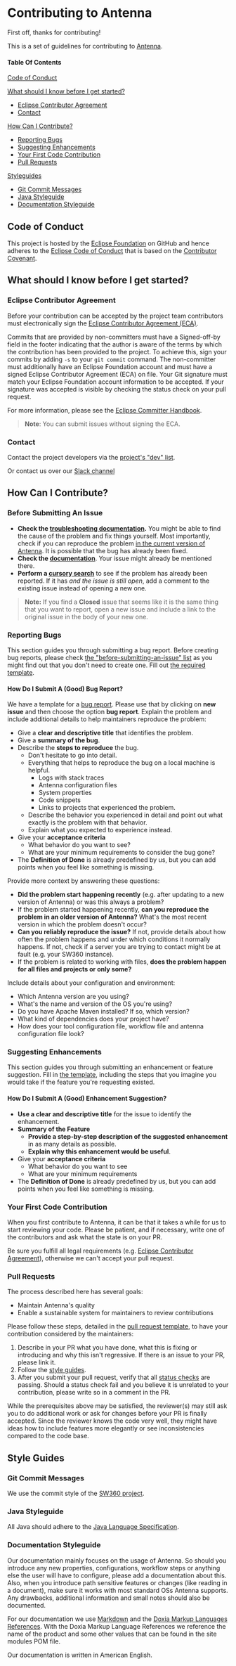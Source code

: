 # Contributing to Antenna

First off, thanks for contributing!

This is a set of guidelines for contributing to [Antenna](https://github.com/eclipse/antenna).

#### Table Of Contents

[Code of Conduct](#code-of-conduct)

[What should I know before I get started?](#what-should-i-know-before-i-get-started)
  * [Eclipse Contributor Agreement](#eclipse-contributor-agreement)
  * [Contact](#contact)

[How Can I Contribute?](#how-can-i-contribute)
  * [Reporting Bugs](#reporting-bugs)
  * [Suggesting Enhancements](#suggesting-enhancements)
  * [Your First Code Contribution](#your-first-code-contribution)
  * [Pull Requests](#pull-requests)

[Styleguides](#styleguides)
  * [Git Commit Messages](#git-commit-messages)
  * [Java Styleguide](#java-styleguide)
  * [Documentation Styleguide](#documentation-styleguide)

## Code of Conduct

This project is hosted by the [Eclipse Foundation](https://github.com/eclipse) on GitHub and hence adheres to the 
[Eclipse Code of Conduct](https://wiki.eclipse.org/Eclipse_Code_of_Conduct) that is based on the
[Contributor Covenant](https://www.contributor-covenant.org/).

## What should I know before I get started?

### Eclipse Contributor Agreement

Before your contribution can be accepted by the project team contributors must
electronically sign the [Eclipse Contributor Agreement (ECA)](http://www.eclipse.org/legal/ECA.php).

Commits that are provided by non-committers must have a Signed-off-by field in
the footer indicating that the author is aware of the terms by which the
contribution has been provided to the project.
To achieve this, sign your commits by adding `-s` to your `git commit` command. 
The non-committer must additionally have an Eclipse Foundation account and 
must have a signed Eclipse Contributor Agreement (ECA) on file.
Your Git signature must match your Eclipse Foundation account information to be accepted.
If your signature was accepted is visible by checking the status check on your pull request. 

For more information, please see the [Eclipse Committer Handbook](https://www.eclipse.org/projects/handbook/#resources-commit).

> **Note**: You can submit issues without signing the ECA. 

### Contact

Contact the project developers via the [project's "dev" list](https://dev.eclipse.org/mailman/listinfo/antenna-dev).

Or contact us over our [Slack channel](https://join.slack.com/t/sw360chat/shared_invite/enQtNzg5NDQxMTQyNjA5LThiMjBlNTRmOWI0ZjJhYjc0OTk3ODM4MjBmOGRhMWRmN2QzOGVmMzQwYzAzN2JkMmVkZTI1ZjRhNmJlNTY4ZGI)

## How Can I Contribute?

### Before Submitting An Issue

* **Check the [troubleshooting documentation](https://github.com/eclipse/antenna/blob/master/antenna-documentation/src/site/markdown/troubleshooting.md.vm).** 
You might be able to find the cause of the problem and fix things yourself. Most importantly, check if you can reproduce the problem [in the current version of Antenna](https://github.com/eclipse/antenna/blob/master). 
It is possible that the bug has already been fixed. 
* **Check the [documentation](https://github.com/eclipse/antenna/tree/master/antenna-documentation/src/site/markdown)**.
Your issue might already be mentioned there. 
* **Perform a [cursory search](https://github.com/eclipse/antenna/issues?utf8=%E2%9C%93&q=is%3Aissue)** to see if the problem has already been reported. 
If it has *and the issue is still open*, add a comment to the existing issue instead of opening a new one.

> **Note:** If you find a **Closed** issue that seems like it is the same thing that you want to report, open a new issue and include a link to the original issue in the body of your new one.

### Reporting Bugs

This section guides you through submitting a bug report.
Before creating bug reports, please check [the "before-submitting-an-issue" list](#before-submitting-an-issue) as you might find out that you don't need to create one. 
Fill out [the required template](https://github.com/bsinno/osm-antenna/issues/new?labels=bug&template=bug_template.md).

#### How Do I Submit A (Good) Bug Report?

We have a template for a [bug report](https://github.com/eclipse/antenna/issues/new?labels=bug&template=bug_template.md). 
Please use that by clicking on **new issue** and then choose the option **bug report**.
Explain the problem and include additional details to help maintainers reproduce the problem:

* Give a **clear and descriptive title** that identifies the problem.
* Give a **summary of the bug**.
* Describe the **steps to reproduce** the bug. 
    * Don't hesitate to go into detail.
    * Everything that helps to reproduce the bug on a local machine is helpful. 
        * Logs with stack traces
        * Antenna configuration files
        * System properties
        * Code snippets
        * Links to projects that experienced the problem.
    * Describe the behavior you experienced in detail and point out what exactly is the problem with that behavior. 
    * Explain what you expected to experience instead.
* Give your **acceptance criteria**
    * What behavior do you want to see?
    * What are your minimum requirements to consider the bug gone?
* The **Definition of Done** is already predefined by us, but you can add points when you feel like something is missing.  

Provide more context by answering these questions:

* **Did the problem start happening recently** (e.g. after updating to a new version of Antenna) or was this always a problem?
* If the problem started happening recently, **can you reproduce the problem in an older version of Antenna?** 
What's the most recent version in which the problem doesn't occur? 
* **Can you reliably reproduce the issue?** 
If not, provide details about how often the problem happens and under which conditions it normally happens.
If not, check if a server you are trying to contact might be at fault (e.g. your SW360 instance).
* If the problem is related to working with files, **does the problem happen for all files and projects or only some?** 

Include details about your configuration and environment:

* Which Antenna version are you using?
* What's the name and version of the OS you're using?
* Do you have Apache Maven installed? If so, which version?
* What kind of dependencies does your project have?
* How does your tool configuration file, workflow file and antenna configuration file look? 

### Suggesting Enhancements

This section guides you through submitting an enhancement or feature suggestion.
Fill in [the template](https://github.com/bsinno/osm-antenna/issues/new?template=feature_template.md), including the steps that you imagine you would take if the feature you're requesting existed.

#### How Do I Submit A (Good) Enhancement Suggestion?

* **Use a clear and descriptive title** for the issue to identify the enhancement.
* **Summary of the Feature**
    * **Provide a step-by-step description of the suggested enhancement** in as many details as possible.
    * **Explain why this enhancement would be useful**.
* Give your **acceptance criteria**
    * What behavior do you want to see
    * What are your minimum requirements
* The **Definition of Done** is already predefined by us, but you can add points when you feel like something is missing. 

### Your First Code Contribution

When you first contribute to Antenna, it can be that it takes a while for us to start reviewing your code. 
Please be patient, and if necessary, write one of the contributors and ask what the state is on your PR. 

Be sure you fulfill all legal requirements (e.g. [Eclipse Contributor Agreement](#eclipse-contributor-agreement)), otherwise we can't accept your pull request. 

### Pull Requests

The process described here has several goals:

- Maintain Antenna's quality
- Enable a sustainable system for maintainers to review contributions

Please follow these steps, detailed in the [pull request template](.github/pull_request_template.md), to have your contribution considered by the maintainers:

1. Describe in your PR what you have done, what this is fixing or introducing and why this isn't regressive. 
If there is an issue to your PR, please link it. 
2. Follow the [style guides](#style-guides).
3. After you submit your pull request, verify that all [status checks](https://help.github.com/articles/about-status-checks/) are passing.
Should a status check fail and you believe it is unrelated to your contribution, please write so in a comment in the PR. 

While the prerequisites above may be satisfied, the reviewer(s) may still ask you to do additional work or ask for changes before your PR is finally accepted. 
Since the reviewer knows the code very well, they might have ideas how to include features more elegantly or see inconsistencies compared to the code base. 

## Style Guides

### Git Commit Messages

We use the commit style of the [SW360 project](https://github.com/eclipse/sw360/wiki/Dev-Semantic-Commits).

### Java Styleguide

All Java should adhere to the [Java Language Specification](https://docs.oracle.com/javase/specs/).

### Documentation Styleguide

Our documentation mainly focuses on the usage of Antenna. 
So should you introduce any new properties, configurations, workflow steps or anything else the user will have to configure, please add a documentation about this. 
Also, when you introduce path sensitive features or changes (like reading in a document), make sure it works with most standard OSs Antenna supports.
 Any drawbacks, additional information and small notes should also be documented.
 
 For our documentation we use [Markdown](https://daringfireball.net/projects/markdown) and the [Doxia Markup Languages References](https://maven.apache.org/doxia/references/index.html). 
 With the Doxia Markup Language References we reference the name of the product and some other values that can be found in the site modules POM file. 

Our documentation is written in American English. 

